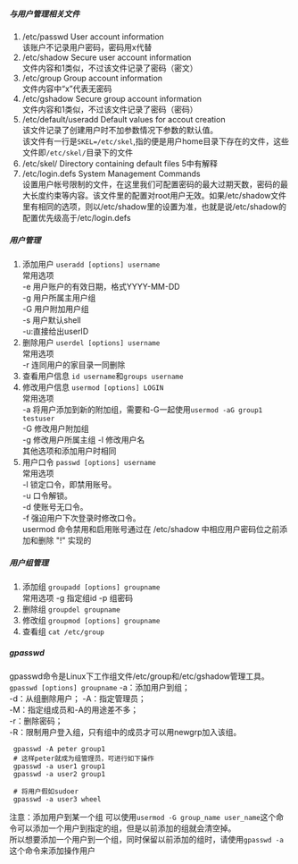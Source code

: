 ##### 与用户管理相关文件
1. /etc/passwd
   User account information  
   该账户不记录用户密码，密码用x代替
2. /etc/shadow
   Secure user account information  
   文件内容和1类似，不过该文件记录了密码（密文）
3. /etc/group
   Group account information  
   文件内容中“x”代表无密码
4. /etc/gshadow
   Secure group account information  
   文件内容和1类似，不过该文件记录了密码（密码）
5. /etc/default/useradd
   Default values for accout creation  
   该文件记录了创建用户时不加参数情况下参数的默认值。  
   该文件有一行是`SKEL=/etc/skel`,指的便是用户home目录下存在的文件，这些文件即`/etc/skel/`目录下的文件
6. /etc/skel/
   Directory containing default files
   5中有解释
7. /etc/login.defs
   System Management Commands  
   设置用户帐号限制的文件，在这里我们可配置密码的最大过期天数，密码的最大长度约束等内容。该文件里的配置对root用户无效。如果/etc/shadow文件里有相同的选项，则以/etc/shadow里的设置为准，也就是说/etc/shadow的配置优先级高于/etc/login.defs 

##### 用户管理
1. 添加用户
 `useradd [options] username`  
 常用选项  
 -e 用户账户的有效日期，格式YYYY-MM-DD  
 -g 用户所属主用户组  
 -G 用户附加用户组  
 -s 用户默认shell  
 -u:直接给出userID
2. 删除用户
 `userdel [options] username`  
 常用选项  
 -r 连同用户的家目录一同删除
3. 查看用户信息
  `id username`和`groups username`
4. 修改用户信息 
 `usermod [options] LOGIN`  
 常用选项  
 -a 将用户添加到新的附加组，需要和-G一起使用`usermod -aG group1 testuser`  
 -G 修改用户附加组  
 -g 修改用户所属主组
 -l 修改用户名  
 其他选项和添加用户时相同
5. 用户口令
 `passwd [options] username`  
 常用选项  
 -l 锁定口令，即禁用账号。  
 -u 口令解锁。  
 -d 使账号无口令。  
 -f 强迫用户下次登录时修改口令。  
 usermod 命令禁用和启用账号通过在 /etc/shadow 中相应用户密码位之前添加和删除 "!" 实现的

##### 用户组管理
1. 添加组
 `groupadd [options] groupname`  
 常用选项
 -g 指定组id
 -p 组密码
2. 删除组
 `groupdel groupname`
3. 修改组
 `groupmod [options] groupname`
4. 查看组
 `cat /etc/group`

##### gpasswd
gpasswd命令是Linux下工作组文件/etc/group和/etc/gshadow管理工具。
`gpasswd [options] groupname`
-a：添加用户到组；  
-d：从组删除用户； 
-A：指定管理员；  
-M：指定组成员和-A的用途差不多；  
-r：删除密码；  
-R：限制用户登入组，只有组中的成员才可以用newgrp加入该组。
```
 gpasswd -A peter group1
 # 这样peter就成为组管理员，可进行如下操作
 gpasswd -a user1 group1
 gpasswd -a user2 group1

 # 将用户假如sudoer
 gpasswd -a user3 wheel
```
注意：添加用户到某一个组 可以使用`usermod -G group_name user_name`这个命令可以添加一个用户到指定的组，但是以前添加的组就会清空掉。  
所以想要添加一个用户到一个组，同时保留以前添加的组时，请使用`gpasswd -a`这个命令来添加操作用户

